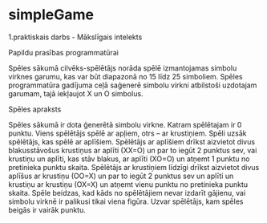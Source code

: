 # simpleGame
1.praktiskais darbs - Mākslīgais intelekts

Papildu prasības programmatūrai 

Spēles sākumā cilvēks-spēlētājs norāda spēlē izmantojamas simbolu virknes garumu, kas var būt diapazonā no 15 līdz 25 simboliem. Spēles programmatūra gadījuma ceļā saģenerē simbolu virkni atbilstoši uzdotajam garumam, tajā iekļaujot X un O simbolus. 

Spēles apraksts 

Spēles sākumā ir dota ģenerētā simbolu virkne. Katram spēlētajam ir 0 punktu. Viens spēlētājs spēlē ar apļiem, otrs – ar krustiņiem. Spēli uzsāk spēlētājs, kas spēlē ar aplīšiem. Spēlētājs ar aplīšiem drīkst aizvietot divus blakusstāvošus krustiņus  ar aplīti (XX=O) un par to iegūt 2 punktus sev, vai krustiņu un aplīti, kas stāv blakus, ar aplīti (XO=O) un atņemt 1 punktu no pretinieka punktu skaita. Spēlētājs ar krustiņiem līdzīgi drīkst aizvietot divus aplīšus ar krustiņu (OO=X) un par to iegūt 2 punktus sev un aplīti un krustiņu ar krustiņu (OX=X) un atņemt vienu punktu no pretinieka punktu skaita. Spēle beidzas, kad kāds no spēlētājiem nevar izdarīt gājienu, vai simbolu virknē ir palikusi tikai viena figūra. Uzvar spēlētājs, kam spēles beigās ir vairāk punktu. 
